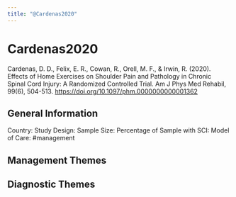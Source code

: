 ```yaml
---
title: "@Cardenas2020"
---
```


# Cardenas2020
Cardenas, D. D., Felix, E. R., Cowan, R., Orell, M. F., & Irwin, R. (2020). Effects of Home Exercises on Shoulder Pain and Pathology in Chronic Spinal Cord Injury: A Randomized Controlled Trial. Am J Phys Med Rehabil, 99(6), 504-513. https://doi.org/10.1097/phm.0000000000001362 

## General Information
Country: 
Study Design: 
Sample Size: 
Percentage of Sample with SCI:
Model of Care: #management 

## Management Themes


## Diagnostic Themes
